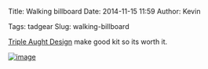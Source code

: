 Title: Walking billboard
Date: 2014-11-15 11:59
Author: Kevin

Tags: tadgear
Slug: walking-billboard

[Triple Aught Design](https://tripleaughtdesign.com/) make good kit so
its worth it.

[![image](/media/images/2014/11/wpid-wp-1416049067073.jpeg "wp-1416049067073")](/media/images/2014/11/wpid-wp-1416049067073.jpeg)
